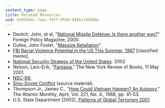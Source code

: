 ```yaml
---
content_type: page
title: Related Resources
uid: 839264ac-7eac-f47f-059d-946bc1456b8c
---
```


*   Deutch, John, et al, "[National Missile Defense: Is there another way?](http://www.foreignpolicy.com/articles/2009/10/21/what_missile_defense)" Foreign Policy Magazine, 2000.
*   Dulles, John Foster, "[Massive Retaliation](http://www.britannica.com/EBchecked/topic/421797/nuclear-strategy/52987/Massive-retaliation)".
*   [FBI Racial Violence Potential in the US This Summer, 1967](http://www.gwu.edu/~nsarchiv/coldwar/documents/episode-13/01-01.htm) \[classified memo\].
*   [National Security Strategy of the United States](https://georgewbush-whitehouse.archives.gov/nsc/nss/2002/). 2002
*   Nelson, Lars-Erik, "[Fantasia](http://www.nybooks.com/articles/115)," The New York Review of Books, 11 May 2001.
*   [NSC-68](https://www.mtholyoke.edu/acad/intrel/nsc-68/nsc68-1.htm); 
*   [Sino-Soviet Conflict](http://www.gwu.edu/~nsarchiv/NSAEBB/NSAEBB49/) (source material).
*   Thompson Jr., James C., "[How Could Vietnam Happen? An Autopsy](http://www.theatlantic.com/issues/68apr/vietnam.htm)," The Atlantic Monthly, April, Vol. 221, No. 4., 1968, pp. 41-53.
*   U.S. State Department (2002), [Patterns of Global Terrorism 2001](https://2009-2017.state.gov/j/ct/rls/crt/2001//index.htm)_._